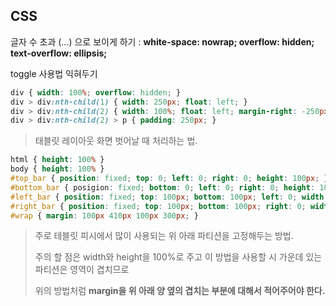 ## CSS 

글자 수 초과 (...) 으로 보이게 하기 : **white-space: nowrap; overflow: hidden; text-overflow: ellipsis;**

toggle 사용법 익혀두기

```css
div { width: 100%; overflow: hidden; }
div > div:nth-child(1) { width: 250px; float: left; }
div > div:nth-child(2) { width: 100%; float: left; margin-right: -250px; }
div > div:nth-child(2) > p { padding: 250px; }
```

> 태블릿 레이아웃 화면 벗어날 때 처리하는 법.

```css
html { height: 100% }
body { height: 100% }
#top_bar { position: fixed; top: 0; left: 0; right: 0; height: 100px; }
#bottom_bar { posigion: fixed; bottom: 0; left: 0; right: 0; height: 100px; }
#left_bar { position: fixed; top: 100px; bottom: 100px; left: 0; width: 300px; }
#right_bar { position: fixed; top: 100px; bottom: 100px; right: 0; width: 410px; }
#wrap { margin: 100px 410px 100px 300px; }
```

> 주로 테블릿 피시에서 많이 사용되는 위 아래 파티션을 고정해두는 방법.
>
> 주의 할 점은 width와 height을 100%로 주고 이 방법을 사용할 시 가운데 있는 파티션은 영역이 겹치므로
>
> 위의 방법처럼 **margin을 위 아래 양 옆의 겹치는 부분에 대해서 적어주어야 한다.**

